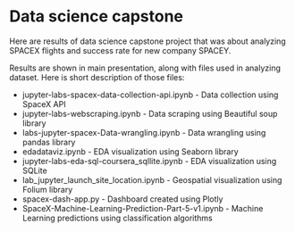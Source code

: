 # Data science capstone

Here are results of data science capstone project that was about analyzing SPACEX flights and success rate for new company SPACEY. 

Results are shown in main presentation, along with files used in analyzing dataset. Here is short description of those files:
<ul>
<li> jupyter-labs-spacex-data-collection-api.ipynb - Data collection using SpaceX API </li> 
<li> jupyter-labs-webscraping.ipynb - Data scraping using Beautiful soup library </li> 
<li> labs-jupyter-spacex-Data-wrangling.ipynb - Data wrangling using pandas library </li> 
<li> edadataviz.ipynb - EDA visualization using Seaborn library</li> 
  <li>jupyter-labs-eda-sql-coursera_sqllite.ipynb - EDA visualization using SQLite</li>
  <li> lab_jupyter_launch_site_location.ipynb - Geospatial visualization using Folium library</li>
  <li> spacex-dash-app.py - Dashboard created using Plotly </li>
  <li> SpaceX-Machine-Learning-Prediction-Part-5-v1.ipynb - Machine Learning predictions using classification algorithms </li>
</ul>
